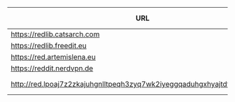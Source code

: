 |URL|Network|Version|Location|Behind Cloudflare?|Comment|
|-|-|-|-|-|-|
|https://redlib.catsarch.com|WWW|v0.35.1|🇺🇸 US|||
|https://redlib.freedit.eu|WWW|v0.35.1|🇺🇸 US|||
|https://red.artemislena.eu|WWW|v0.35.1|🇩🇪 DE||Be crime do gay|
|https://reddit.nerdvpn.de|WWW|v0.35.1|🇺🇦 UA||SFW only|
|http://red.lpoaj7z2zkajuhgnlltpeqh3zyq7wk2iyeggqaduhgxhyajtdt2j7wad.onion|Tor|v0.35.1|🇩🇪 DE||Onion of red.artemislena.eu|

